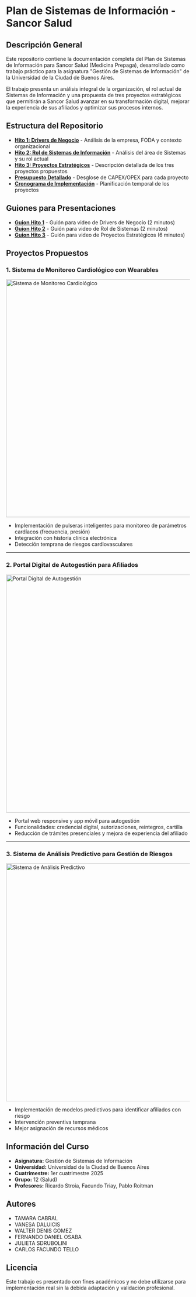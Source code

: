 # Plan de Sistemas de Información - Sancor Salud

## Descripción General

Este repositorio contiene la documentación completa del Plan de Sistemas de Información para Sancor Salud (Medicina Prepaga), desarrollado como trabajo práctico para la asignatura "Gestión de Sistemas de Información" de la Universidad de la Ciudad de Buenos Aires.

El trabajo presenta un análisis integral de la organización, el rol actual de Sistemas de Información y una propuesta de tres proyectos estratégicos que permitirán a Sancor Salud avanzar en su transformación digital, mejorar la experiencia de sus afiliados y optimizar sus procesos internos.

## Estructura del Repositorio

- **[Hito 1: Drivers de Negocio](./hito1-markdown.md)** - Análisis de la empresa, FODA y contexto organizacional
- **[Hito 2: Rol de Sistemas de Información](./hito2-markdown.md)** - Análisis del área de Sistemas y su rol actual
- **[Hito 3: Proyectos Estratégicos](./hito3-markdown.md)** - Descripción detallada de los tres proyectos propuestos
- **[Presupuesto Detallado](./presupuesto-markdown.md)** - Desglose de CAPEX/OPEX para cada proyecto
- **[Cronograma de Implementación](./cronograma-markdown.md)** - Planificación temporal de los proyectos
  
## Guiones para Presentaciones

- **[Guion Hito 1](presentaciones/presentacion-hito1.md)** - Guión para video de Drivers de Negocio (2 minutos)
- **[Guion Hito 2](presentaciones/presentacion-hito2.md)** - Guión para video de Rol de Sistemas (2 minutos)
- **[Guion Hito 3](presentaciones/presentacion-hito3.md)** - Guión para video de Proyectos Estratégicos (6 minutos)

## Proyectos Propuestos

### 1. Sistema de Monitoreo Cardiológico con Wearables

<img src="./imagenes/proyecto_1.png" alt="Sistema de Monitoreo Cardiológico" width="650" />

- Implementación de pulseras inteligentes para monitoreo de parámetros cardíacos (frecuencia, presión)
- Integración con historia clínica electrónica
- Detección temprana de riesgos cardiovasculares

---

### 2. Portal Digital de Autogestión para Afiliados

<img src="./imagenes/proyecto_2.png" alt="Portal Digital de Autogestión" width="650" />

- Portal web responsive y app móvil para autogestión
- Funcionalidades: credencial digital, autorizaciones, reintegros, cartilla
- Reducción de trámites presenciales y mejora de experiencia del afiliado

---

### 3. Sistema de Análisis Predictivo para Gestión de Riesgos

<img src="./imagenes/proyecto_3.png" alt="Sistema de Análisis Predictivo" width="650" />

- Implementación de modelos predictivos para identificar afiliados con riesgo
- Intervención preventiva temprana
- Mejor asignación de recursos médicos

## Información del Curso

- **Asignatura:** Gestión de Sistemas de Información
- **Universidad:** Universidad de la Ciudad de Buenos Aires
- **Cuatrimestre:** 1er cuatrimestre 2025
- **Grupo:** 12 (Salud)
- **Profesores:** Ricardo Stroia, Facundo Triay, Pablo Roitman

## Autores

- TAMARA CABRAL
- VANESA DALUICIS
- WALTER DENIS GOMEZ
- FERNANDO DANIEL OSABA
- JULIETA SDRUBOLINI
- CARLOS FACUNDO TELLO

## Licencia

Este trabajo es presentado con fines académicos y no debe utilizarse para implementación real sin la debida adaptación y validación profesional.
